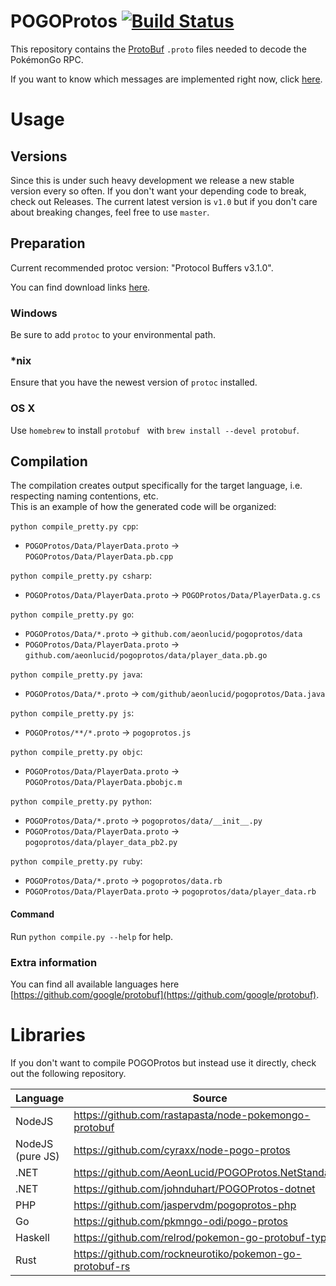 POGOProtos [![Build Status](https://travis-ci.org/AeonLucid/POGOProtos.svg?branch=master)](https://travis-ci.org/AeonLucid/POGOProtos)
===================

This repository contains the [ProtoBuf](https://github.com/google/protobuf) `.proto` files needed to decode the PokémonGo RPC.

If you want to know which messages are implemented right now, click [here](https://github.com/AeonLucid/POGOProtos/blob/master/src/POGOProtos/Networking/Requests/RequestType.proto).

# Usage

## Versions

Since this is under such heavy development we release a new stable version every so often. If you don't want your depending code to break, check out Releases. The current latest version is `v1.0` but if you don't care about breaking changes, feel free to use `master`.

## Preparation

Current recommended protoc version: "Protocol Buffers v3.1.0".

You can find download links [here](https://github.com/google/protobuf/releases).

### Windows
Be sure to add `protoc` to your environmental path.

### *nix
Ensure that you have the newest version of `protoc` installed.

### OS X
Use `homebrew` to install `protobuf ` with `brew install --devel protobuf`.

## Compilation
The compilation creates output specifically for the target language, i.e. respecting naming contentions, etc.  
This is an example of how the generated code will be organized:

`python compile_pretty.py cpp`:
 - `POGOProtos/Data/PlayerData.proto` -> `POGOProtos/Data/PlayerData.pb.cpp`

`python compile_pretty.py csharp`:
 - `POGOProtos/Data/PlayerData.proto` -> `POGOProtos/Data/PlayerData.g.cs`
 
`python compile_pretty.py go`:
 - `POGOProtos/Data/*.proto` -> `github.com/aeonlucid/pogoprotos/data`
 - `POGOProtos/Data/PlayerData.proto` -> `github.com/aeonlucid/pogoprotos/data/player_data.pb.go`

`python compile_pretty.py java`:
 - `POGOProtos/Data/*.proto` -> `com/github/aeonlucid/pogoprotos/Data.java`
 
`python compile_pretty.py js`:
 - `POGOProtos/**/*.proto` -> `pogoprotos.js`

`python compile_pretty.py objc`:
 - `POGOProtos/Data/PlayerData.proto` -> `POGOProtos/Data/PlayerData.pbobjc.m`
 
`python compile_pretty.py python`:
 - `POGOProtos/Data/*.proto` -> `pogoprotos/data/__init__.py`
 - `POGOProtos/Data/PlayerData.proto` -> `pogoprotos/data/player_data_pb2.py`

`python compile_pretty.py ruby`:
 - `POGOProtos/Data/*.proto` -> `pogoprotos/data.rb`
 - `POGOProtos/Data/PlayerData.proto` -> `pogoprotos/data/player_data.rb`

#### Command

Run `python compile.py --help` for help.

### Extra information
You can find all available languages here [https://github.com/google/protobuf](https://github.com/google/protobuf).

# Libraries

If you don't want to compile POGOProtos but instead use it directly, check out the following repository.

| Language         | Source                                                  |
|------------------|---------------------------------------------------------|
| NodeJS           | https://github.com/rastapasta/node-pokemongo-protobuf   |
| NodeJS (pure JS) | https://github.com/cyraxx/node-pogo-protos              |
| .NET             | https://github.com/AeonLucid/POGOProtos.NetStandard1    |
| .NET             | https://github.com/johnduhart/POGOProtos-dotnet         |
| PHP              | https://github.com/jaspervdm/pogoprotos-php             |
| Go               | https://github.com/pkmngo-odi/pogo-protos               |
| Haskell          | https://github.com/relrod/pokemon-go-protobuf-types     |
| Rust             | https://github.com/rockneurotiko/pokemon-go-protobuf-rs |
